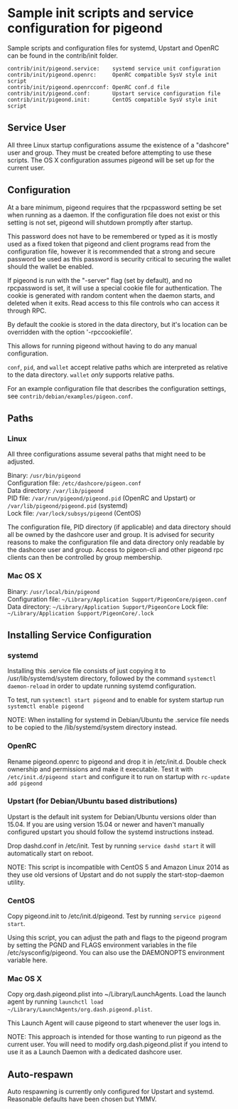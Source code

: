 Sample init scripts and service configuration for pigeond
==========================================================

Sample scripts and configuration files for systemd, Upstart and OpenRC
can be found in the contrib/init folder.

    contrib/init/pigeond.service:    systemd service unit configuration
    contrib/init/pigeond.openrc:     OpenRC compatible SysV style init script
    contrib/init/pigeond.openrcconf: OpenRC conf.d file
    contrib/init/pigeond.conf:       Upstart service configuration file
    contrib/init/pigeond.init:       CentOS compatible SysV style init script

Service User
---------------------------------

All three Linux startup configurations assume the existence of a "dashcore" user
and group.  They must be created before attempting to use these scripts.
The OS X configuration assumes pigeond will be set up for the current user.

Configuration
---------------------------------

At a bare minimum, pigeond requires that the rpcpassword setting be set
when running as a daemon.  If the configuration file does not exist or this
setting is not set, pigeond will shutdown promptly after startup.

This password does not have to be remembered or typed as it is mostly used
as a fixed token that pigeond and client programs read from the configuration
file, however it is recommended that a strong and secure password be used
as this password is security critical to securing the wallet should the
wallet be enabled.

If pigeond is run with the "-server" flag (set by default), and no rpcpassword is set,
it will use a special cookie file for authentication. The cookie is generated with random
content when the daemon starts, and deleted when it exits. Read access to this file
controls who can access it through RPC.

By default the cookie is stored in the data directory, but it's location can be overridden
with the option '-rpccookiefile'.

This allows for running pigeond without having to do any manual configuration.

`conf`, `pid`, and `wallet` accept relative paths which are interpreted as
relative to the data directory. `wallet` *only* supports relative paths.

For an example configuration file that describes the configuration settings,
see `contrib/debian/examples/pigeon.conf`.

Paths
---------------------------------

### Linux

All three configurations assume several paths that might need to be adjusted.

Binary:              `/usr/bin/pigeond`  
Configuration file:  `/etc/dashcore/pigeon.conf`  
Data directory:      `/var/lib/pigeond`  
PID file:            `/var/run/pigeond/pigeond.pid` (OpenRC and Upstart) or `/var/lib/pigeond/pigeond.pid` (systemd)  
Lock file:           `/var/lock/subsys/pigeond` (CentOS)  

The configuration file, PID directory (if applicable) and data directory
should all be owned by the dashcore user and group.  It is advised for security
reasons to make the configuration file and data directory only readable by the
dashcore user and group.  Access to pigeon-cli and other pigeond rpc clients
can then be controlled by group membership.

### Mac OS X

Binary:              `/usr/local/bin/pigeond`  
Configuration file:  `~/Library/Application Support/PigeonCore/pigeon.conf`  
Data directory:      `~/Library/Application Support/PigeonCore`
Lock file:           `~/Library/Application Support/PigeonCore/.lock`

Installing Service Configuration
-----------------------------------

### systemd

Installing this .service file consists of just copying it to
/usr/lib/systemd/system directory, followed by the command
`systemctl daemon-reload` in order to update running systemd configuration.

To test, run `systemctl start pigeond` and to enable for system startup run
`systemctl enable pigeond`

NOTE: When installing for systemd in Debian/Ubuntu the .service file needs to be copied to the /lib/systemd/system directory instead.

### OpenRC

Rename pigeond.openrc to pigeond and drop it in /etc/init.d.  Double
check ownership and permissions and make it executable.  Test it with
`/etc/init.d/pigeond start` and configure it to run on startup with
`rc-update add pigeond`

### Upstart (for Debian/Ubuntu based distributions)

Upstart is the default init system for Debian/Ubuntu versions older than 15.04. If you are using version 15.04 or newer and haven't manually configured upstart you should follow the systemd instructions instead.

Drop dashd.conf in /etc/init.  Test by running `service dashd start`
it will automatically start on reboot.

NOTE: This script is incompatible with CentOS 5 and Amazon Linux 2014 as they
use old versions of Upstart and do not supply the start-stop-daemon utility.

### CentOS

Copy pigeond.init to /etc/init.d/pigeond. Test by running `service pigeond start`.

Using this script, you can adjust the path and flags to the pigeond program by
setting the PGND and FLAGS environment variables in the file
/etc/sysconfig/pigeond. You can also use the DAEMONOPTS environment variable here.

### Mac OS X

Copy org.dash.pigeond.plist into ~/Library/LaunchAgents. Load the launch agent by
running `launchctl load ~/Library/LaunchAgents/org.dash.pigeond.plist`.

This Launch Agent will cause pigeond to start whenever the user logs in.

NOTE: This approach is intended for those wanting to run pigeond as the current user.
You will need to modify org.dash.pigeond.plist if you intend to use it as a
Launch Daemon with a dedicated dashcore user.

Auto-respawn
-----------------------------------

Auto respawning is currently only configured for Upstart and systemd.
Reasonable defaults have been chosen but YMMV.
